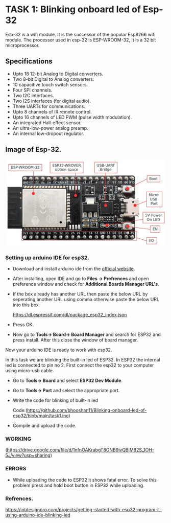 # TASK 1: Blinking onboard led of Esp-32

<p> Esp-32 is a wifi module. It is the successor of the popular Esp8266 wifi module. The processor used in esp-32 is ESP-WROOM-32, It is a 32 bit microprocessor.</p>

## Specifications
* Upto 18 12-bit Analog to Digital converters.
* Two 8-bit Digital to Analog converters.
* 10 capacitive touch switch sensors.
* Four SPI channels.
* Two I2C interfaces.
* Two I2S interfaces (for digital audio).
* Three UARTs for communications.
* Upto 8 channels of IR remote control.
* Upto 16 channels of LED PWM (pulse width modulation).
* An integrated Hall-effect sensor.
* An ultra-low-power analog preamp.
* An internal low-dropout regulator.

## Image of Esp-32.
![this is an image](https://github.com/bhooshan11/Blinking-onboard-led-of-esp32/blob/main/ESP32-Pinout.png)

### Setting up arduino IDE for esp32.
* Download and install arduino ide from the [official website](https://www.arduino.cc/en/Main/Software ).
* After installing, open IDE and go to **Files -> Prefrences** and open preference window and check for **Additional Boards Manager URL's**.
* If the box already has another URL then paste the below URL by seperating another URL using comma otherwise paste the below URL into this box.

    https://dl.espressif.com/dl/package_esp32_index.json
 * Press OK.
 * Now go to **Tools-> Board-> Board Manager** and search for ESP32 and press install.
    After this close the window of board manager.
 
 
 Now your arduino IDE is ready to work with esp32.
 
 In this task we are blinking the built-in led of ESP32. In ESP32 the internal led is connected to pin no 2. First connect the esp32 to your computer using micro-usb cable.
 * Go to **Tools-> Board** and select **ESP32 Dev Module**.
 * Go to **Tools-> Port** and select the appropriate port.
 * Write the code for blinking of built-in led 
     
     Code:(https://github.com/bhooshan11/Blinking-onboard-led-of-esp32/blob/main/task1.ino)
 * Compile and upload the code.
 
 
 ### WORKING 
 (https://drive.google.com/file/d/1nfnOAKrabgT8GNB9jvQBjM82S_1OH-5J/view?usp=sharing)
 
 
 ### ERRORS
 * While uploading the code to ESP32 it shows fatal error. To solve this problem press and hold boot button in ESP32 while uploading.
 
 ### Refrences.
 https://iotdesignpro.com/projects/getting-started-with-esp32-program-it-using-arduino-ide-blinking-led
